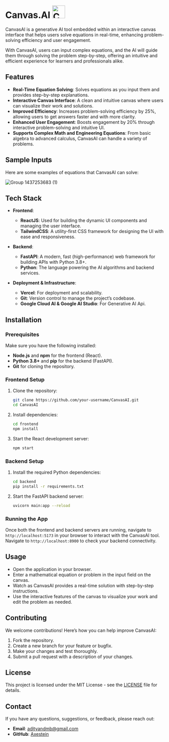 # Canvas.AI <img src="https://github.com/user-attachments/assets/6dc1dfe0-9c68-4465-b8c7-f413574e6944" alt="Canvas AI Logo" width="40" height="40">

CanvasAI is a generative AI tool embedded within an interactive canvas interface that helps users solve equations in real-time, enhancing problem-solving efficiency and user engagement.

With CanvasAI, users can input complex equations, and the AI will guide them through solving the problem step-by-step, offering an intuitive and efficient experience for learners and professionals alike.

## Features

- **Real-Time Equation Solving**: Solves equations as you input them and provides step-by-step explanations.
- **Interactive Canvas Interface**: A clean and intuitive canvas where users can visualize their work and solutions.
- **Improved Efficiency**: Increases problem-solving efficiency by 25%, allowing users to get answers faster and with more clarity.
- **Enhanced User Engagement**: Boosts engagement by 20% through interactive problem-solving and intuitive UI.
- **Supports Complex Math and Engineering Equations**: From basic algebra to advanced calculus, CanvasAI can handle a variety of problems.
  
## Sample Inputs

Here are some examples of equations that CanvasAI can solve:

![Group 1437253683 (1)](https://github.com/user-attachments/assets/ada4c31d-824d-491b-93c4-bbbc9ad4c2ab)

## Tech Stack

- **Frontend**:  
  - **ReactJS**: Used for building the dynamic UI components and managing the user interface.
  - **TailwindCSS**: A utility-first CSS framework for designing the UI with ease and responsiveness.
  
- **Backend**:  
  - **FastAPI**: A modern, fast (high-performance) web framework for building APIs with Python 3.8+.
  - **Python**: The language powering the AI algorithms and backend services.
  
- **Deployment & Infrastructure**:  
  - **Vercel**: For deployment and scalability.
  - **Git**: Version control to manage the project’s codebase.
  - **Google Cloud AI & Google AI Studio**: For Generative AI Api.

## Installation

### Prerequisites

Make sure you have the following installed:

- **Node.js** and **npm** for the frontend (React).
- **Python 3.8+** and **pip** for the backend (FastAPI).
- **Git** for cloning the repository.

### Frontend Setup

1. Clone the repository:
   ```bash
   git clone https://github.com/your-username/CanvasAI.git
   cd CanvasAI
   ```

2. Install dependencies:
   ```bash
   cd frontend
   npm install
   ```

3. Start the React development server:
   ```bash
   npm start
   ```

### Backend Setup

1. Install the required Python dependencies:
   ```bash
   cd backend
   pip install -r requirements.txt
   ```

2. Start the FastAPI backend server:
   ```bash
   uvicorn main:app --reload
   ```

### Running the App

Once both the frontend and backend servers are running, navigate to `http://localhost:5173` in your browser to interact with the CanvasAI tool.
Navigate to `http://localhost:8900` to check your backend connectivity.

## Usage

- Open the application in your browser.
- Enter a mathematical equation or problem in the input field on the canvas.
- Watch as CanvasAI provides a real-time solution with step-by-step instructions.
- Use the interactive features of the canvas to visualize your work and edit the problem as needed.

## Contributing

We welcome contributions! Here’s how you can help improve CanvasAI:

1. Fork the repository.
2. Create a new branch for your feature or bugfix.
3. Make your changes and test thoroughly.
4. Submit a pull request with a description of your changes.

## License

This project is licensed under the MIT License - see the [LICENSE](LICENSE) file for details.

## Contact

If you have any questions, suggestions, or feedback, please reach out:

- **Email**: adityandmb@gmail.com
- **GitHub**: [Axestein](https://github.com/Axestein)
